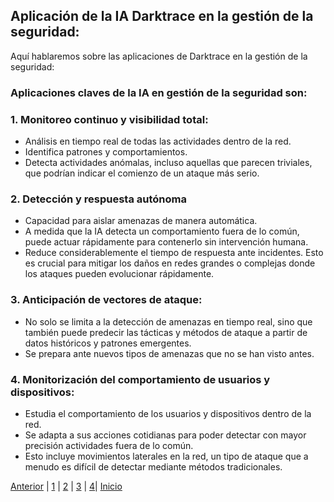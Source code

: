 ## Aplicación de la IA Darktrace en la gestión de la seguridad:
Aquí hablaremos sobre las aplicaciones de Darktrace en la gestión de la seguridad:

### Aplicaciones claves de la IA en gestión de la seguridad son:
### 1. Monitoreo continuo y visibilidad total: 
* Análisis en tiempo real de todas las actividades dentro de la red.
* Identifica patrones y comportamientos.
* Detecta actividades anómalas, incluso aquellas que parecen triviales, que podrían indicar el comienzo de un ataque más serio.

### 2. Detección y respuesta autónoma
* Capacidad para aislar amenazas de manera automática.
* A medida que la IA detecta un comportamiento fuera de lo común, puede actuar rápidamente para contenerlo sin intervención humana.
* Reduce considerablemente el tiempo de respuesta ante incidentes. Esto es crucial para mitigar los daños en redes grandes o complejas donde los ataques pueden evolucionar rápidamente.

### 3. Anticipación de vectores de ataque:
* No solo se limita a la detección de amenazas en tiempo real, sino que también puede predecir las tácticas y métodos de ataque a partir de datos históricos y patrones emergentes.
* Se prepara ante nuevos tipos de amenazas que no se han visto antes.

### 4. Monitorización del comportamiento de usuarios y dispositivos:
* Estudia el comportamiento de los usuarios y dispositivos dentro de la red.
* Se adapta a sus acciones cotidianas para poder detectar con mayor precisión actividades fuera de lo común.
* Esto incluye movimientos laterales en la red, un tipo de ataque que a menudo es difícil de detectar mediante métodos tradicionales.

[Anterior](impactoambiental2.md) | [1](aplicacion2.md) | [2](impactosector2.md) | [3](impactoambiental2.md) | [4](propuesta2.md)| [Inicio](2.md)
